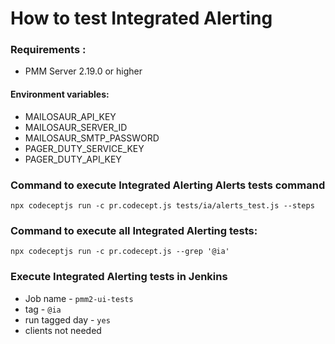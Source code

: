 # **How to test Integrated Alerting**
### Requirements :
* PMM Server 2.19.0 or higher
#### Environment variables:
* MAILOSAUR_API_KEY
* MAILOSAUR_SERVER_ID
* MAILOSAUR_SMTP_PASSWORD
* PAGER_DUTY_SERVICE_KEY
* PAGER_DUTY_API_KEY
### Command to execute Integrated Alerting Alerts tests command

`npx codeceptjs run -c pr.codecept.js tests/ia/alerts_test.js --steps`

### Command to execute all Integrated Alerting tests:

`npx codeceptjs run -c pr.codecept.js --grep '@ia'`

### Execute Integrated Alerting tests in Jenkins
* Job name - `pmm2-ui-tests`
* tag - `@ia`
* run tagged day - `yes`
* clients not needed
